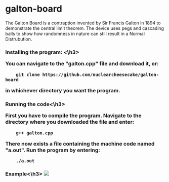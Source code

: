 # galton-board

The Galton Board is a contraption invented by Sir Francis Galton in 1894 to demonstrate the central limit theorem. The device uses pegs and cascading balls to show how randomness in nature can still result in a Normal Distrubution.

<h3>Installing the program: <\h3>

You can navigate to the "galton.cpp" file and download it, or:

```shell
    git clone https://github.com/nuclearcheesecake/galton-board
```

in whichever directory you want the program.

<h3>Running the code<\h3>
  
First you have to compile the program. Navigate to the directory where you downloaded the file and enter:

```shell
    g++ galton.cpp
```

There now exists a file containing the machine code named "a.out". Run the program by entering:

```shell
    ./a.out
```

<h3>Example<\h3>
  
  
<img src="https://github.com/nuclearcheesecake/galton-board/galtonsim.png" class="center">
